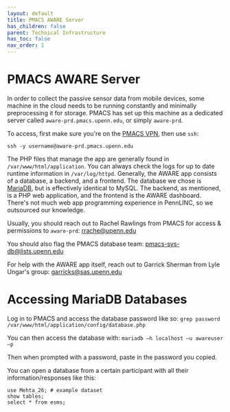 ```yaml
---
layout: default
title: PMACS AWARE Server
has_children: false
parent: Technical Infrastructure
has_toc: false
nav_order: 1
---
```


# PMACS AWARE Server

In order to collect the passive sensor data from mobile devices, some machine in the cloud needs to be running constantly and minimally preprocessing it for storage. PMACS has set up this machine as a dedicated server called `aware-prd.pmacs.upenn.edu`, or simply `aware-prd`.

To access, first make sure you're on the [PMACS VPN](https://www.med.upenn.edu/dart/assets/user-content/documents/pmacs-vpn-mac-os-automated-install-and-configuration-(preferred).pdf), then use `ssh`:

```shell
ssh -y username@aware-prd.pmacs.upenn.edu
```
<!-- TODO Create a project folder on PMACS -->

The PHP files that manage the app are generally found in `/var/www/html/application`. You can always check the logs for up to date runtime information in `/var/log/httpd`. Generally,
the AWARE app consists of a database, a backend, and a frontend. The database we chose is [MariaDB](https://mariadb.com/), but is effectively identical to MySQL. The backend, as mentioned,
is a PHP web application, and the frontend is the AWARE dashboard. There's not much web app programming experience in PennLINC, so we outsourced our
knowledge.

Usually, you should reach out to Rachel Rawlings from PMACS for access & permissions to `aware-prd`: <a href="mailto:rrache@upenn.edu">rrache@upenn.edu</a>

You should also flag the PMACS database team: <a href="mailto:pmacs-sys-db@lists.upenn.edu">pmacs-sys-db@lists.upenn.edu</a>

For help with the AWARE app itself, reach out to Garrick Sherman from Lyle Ungar's group: <a href="mailto:garricks@sas.upenn.edu">garricks@sas.upenn.edu</a>

# Accessing MariaDB Databases

Log in to PMACS and access the database password like so: 
`grep password /var/www/html/application/config/database.php`

You can then access the database with: 
`mariadb –h localhost –u awareuser –p`

Then when prompted with a password, paste in the password you copied.

You can open a database from a certain participant with all their information/responses like this: 

```shell
use Mehta_26; # example dataset
show tables;
select * from esms;
```